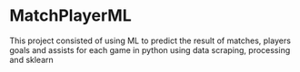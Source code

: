 # MatchPlayerML
This project consisted of using ML to predict the result of matches, players goals and assists for each game in python using data scraping, processing and sklearn
